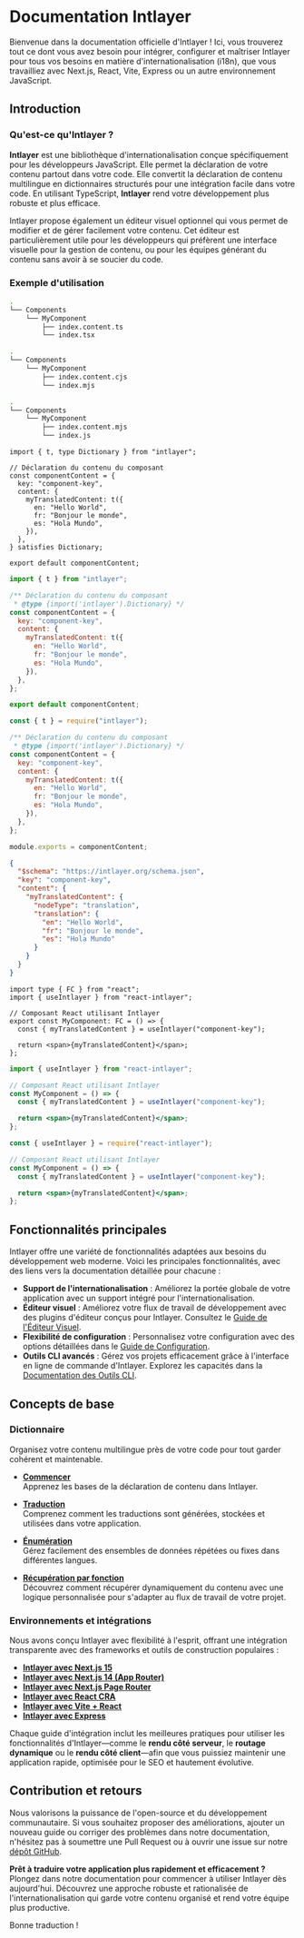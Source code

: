 # Documentation Intlayer

Bienvenue dans la documentation officielle d'Intlayer ! Ici, vous trouverez tout ce dont vous avez besoin pour intégrer, configurer et maîtriser Intlayer pour tous vos besoins en matière d'internationalisation (i18n), que vous travailliez avec Next.js, React, Vite, Express ou un autre environnement JavaScript.

## Introduction

### Qu'est-ce qu'Intlayer ?

**Intlayer** est une bibliothèque d'internationalisation conçue spécifiquement pour les développeurs JavaScript. Elle permet la déclaration de votre contenu partout dans votre code. Elle convertit la déclaration de contenu multilingue en dictionnaires structurés pour une intégration facile dans votre code. En utilisant TypeScript, **Intlayer** rend votre développement plus robuste et plus efficace.

Intlayer propose également un éditeur visuel optionnel qui vous permet de modifier et de gérer facilement votre contenu. Cet éditeur est particulièrement utile pour les développeurs qui préfèrent une interface visuelle pour la gestion de contenu, ou pour les équipes générant du contenu sans avoir à se soucier du code.

### Exemple d'utilisation

```bash codeFormat="typescript"
.
└── Components
    └── MyComponent
        ├── index.content.ts
        └── index.tsx
```

```bash codeFormat="commonjs"
.
└── Components
    └── MyComponent
        ├── index.content.cjs
        └── index.mjs
```

```bash codeFormat="esm"
.
└── Components
    └── MyComponent
        ├── index.content.mjs
        └── index.js
```

```tsx fileName="src/components/MyComponent/index.content.ts" contentDeclarationFormat="typescript"
import { t, type Dictionary } from "intlayer";

// Déclaration du contenu du composant
const componentContent = {
  key: "component-key",
  content: {
    myTranslatedContent: t({
      en: "Hello World",
      fr: "Bonjour le monde",
      es: "Hola Mundo",
    }),
  },
} satisfies Dictionary;

export default componentContent;
```

```javascript fileName="src/components/MyComponent/index.content.mjs" contentDeclarationFormat="esm"
import { t } from "intlayer";

/** Déclaration du contenu du composant
 * @type {import('intlayer').Dictionary} */
const componentContent = {
  key: "component-key",
  content: {
    myTranslatedContent: t({
      en: "Hello World",
      fr: "Bonjour le monde",
      es: "Hola Mundo",
    }),
  },
};

export default componentContent;
```

```javascript fileName="src/components/MyComponent/index.content.cjs" contentDeclarationFormat="commonjs"
const { t } = require("intlayer");

/** Déclaration du contenu du composant
 * @type {import('intlayer').Dictionary} */
const componentContent = {
  key: "component-key",
  content: {
    myTranslatedContent: t({
      en: "Hello World",
      fr: "Bonjour le monde",
      es: "Hola Mundo",
    }),
  },
};

module.exports = componentContent;
```

```json fileName="src/components/MyComponent/index.content.json" contentDeclarationFormat="json"
{
  "$schema": "https://intlayer.org/schema.json",
  "key": "component-key",
  "content": {
    "myTranslatedContent": {
      "nodeType": "translation",
      "translation": {
        "en": "Hello World",
        "fr": "Bonjour le monde",
        "es": "Hola Mundo"
      }
    }
  }
}
```

```tsx fileName="src/components/MyComponent/index.tsx" codeFormat="typescript"
import type { FC } from "react";
import { useIntlayer } from "react-intlayer";

// Composant React utilisant Intlayer
export const MyComponent: FC = () => {
  const { myTranslatedContent } = useIntlayer("component-key");

  return <span>{myTranslatedContent}</span>;
};
```

```jsx fileName="src/components/MyComponent/index.mjx" codeFormat="esm"
import { useIntlayer } from "react-intlayer";

// Composant React utilisant Intlayer
const MyComponent = () => {
  const { myTranslatedContent } = useIntlayer("component-key");

  return <span>{myTranslatedContent}</span>;
};
```

```jsx fileName="src/components/MyComponent/index.csx" codeFormat="commonjs"
const { useIntlayer } = require("react-intlayer");

// Composant React utilisant Intlayer
const MyComponent = () => {
  const { myTranslatedContent } = useIntlayer("component-key");

  return <span>{myTranslatedContent}</span>;
};
```

## Fonctionnalités principales

Intlayer offre une variété de fonctionnalités adaptées aux besoins du développement web moderne. Voici les principales fonctionnalités, avec des liens vers la documentation détaillée pour chacune :

- **Support de l'internationalisation** : Améliorez la portée globale de votre application avec un support intégré pour l'internationalisation.
- **Éditeur visuel** : Améliorez votre flux de travail de développement avec des plugins d'éditeur conçus pour Intlayer. Consultez le [Guide de l'Éditeur Visuel](https://github.com/aymericzip/intlayer/blob/main/docs/fr/intlayer_visual_editor.md).
- **Flexibilité de configuration** : Personnalisez votre configuration avec des options détaillées dans le [Guide de Configuration](https://github.com/aymericzip/intlayer/blob/main/docs/fr/configuration.md).
- **Outils CLI avancés** : Gérez vos projets efficacement grâce à l'interface en ligne de commande d'Intlayer. Explorez les capacités dans la [Documentation des Outils CLI](https://github.com/aymericzip/intlayer/blob/main/docs/fr/intlayer_cli.md).

## Concepts de base

### Dictionnaire

Organisez votre contenu multilingue près de votre code pour tout garder cohérent et maintenable.

- **[Commencer](https://github.com/aymericzip/intlayer/blob/main/docs/fr/dictionary/get_started.md)**  
  Apprenez les bases de la déclaration de contenu dans Intlayer.

- **[Traduction](https://github.com/aymericzip/intlayer/blob/main/docs/fr/dictionary/translation.md)**  
  Comprenez comment les traductions sont générées, stockées et utilisées dans votre application.

- **[Énumération](https://github.com/aymericzip/intlayer/blob/main/docs/fr/dictionary/enumeration.md)**  
  Gérez facilement des ensembles de données répétées ou fixes dans différentes langues.

- **[Récupération par fonction](https://github.com/aymericzip/intlayer/blob/main/docs/fr/dictionary/function_fetching.md)**  
  Découvrez comment récupérer dynamiquement du contenu avec une logique personnalisée pour s'adapter au flux de travail de votre projet.

### Environnements et intégrations

Nous avons conçu Intlayer avec flexibilité à l'esprit, offrant une intégration transparente avec des frameworks et outils de construction populaires :

- **[Intlayer avec Next.js 15](https://github.com/aymericzip/intlayer/blob/main/docs/fr/intlayer_with_nextjs_15.md)**
- **[Intlayer avec Next.js 14 (App Router)](https://github.com/aymericzip/intlayer/blob/main/docs/fr/intlayer_with_nextjs_14.md)**
- **[Intlayer avec Next.js Page Router](https://github.com/aymericzip/intlayer/blob/main/docs/fr/intlayer_with_nextjs_page_router.md)**
- **[Intlayer avec React CRA](https://github.com/aymericzip/intlayer/blob/main/docs/fr/intlayer_with_create_react_app.md)**
- **[Intlayer avec Vite + React](https://github.com/aymericzip/intlayer/blob/main/docs/fr/intlayer_with_vite+react.md)**
- **[Intlayer avec Express](https://github.com/aymericzip/intlayer/blob/main/docs/fr/intlayer_with_express.md)**

Chaque guide d'intégration inclut les meilleures pratiques pour utiliser les fonctionnalités d'Intlayer—comme le **rendu côté serveur**, le **routage dynamique** ou le **rendu côté client**—afin que vous puissiez maintenir une application rapide, optimisée pour le SEO et hautement évolutive.

## Contribution et retours

Nous valorisons la puissance de l'open-source et du développement communautaire. Si vous souhaitez proposer des améliorations, ajouter un nouveau guide ou corriger des problèmes dans notre documentation, n'hésitez pas à soumettre une Pull Request ou à ouvrir une issue sur notre [dépôt GitHub](https://github.com/aymericzip/intlayer/blob/main/docs).

**Prêt à traduire votre application plus rapidement et efficacement ?** Plongez dans notre documentation pour commencer à utiliser Intlayer dès aujourd'hui. Découvrez une approche robuste et rationalisée de l'internationalisation qui garde votre contenu organisé et rend votre équipe plus productive.

Bonne traduction !
